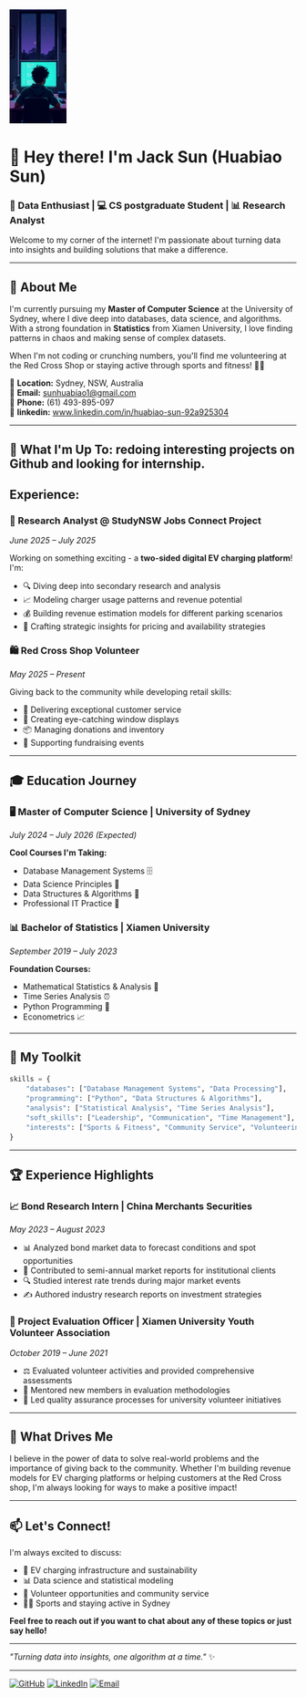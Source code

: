 <img src="web_pic1.jpg" width="100" height="200"/>

# 👋 Hey there! I'm Jack Sun (Huabiao Sun)

### 🚀 Data Enthusiast | 💻 CS postgraduate Student | 📊 Research Analyst

Welcome to my corner of the internet! I'm passionate about turning data into insights and building solutions that make a difference.

---

## 🌟 About Me

I'm currently pursuing my **Master of Computer Science** at the University of Sydney, where I dive deep into databases, data science, and algorithms. With a strong foundation in **Statistics** from Xiamen University, I love finding patterns in chaos and making sense of complex datasets.

When I'm not coding or crunching numbers, you'll find me volunteering at the Red Cross Shop or staying active through sports and fitness! 🏃‍♂️

📍 **Location:** Sydney, NSW, Australia  
📧 **Email:** sunhuabiao1@gmail.com  
📱 **Phone:** (61) 493-895-097 <br>
💼 **linkedin:** www.linkedin.com/in/huabiao-sun-92a925304

---

## 💼 What I'm Up To: redoing interesting projects on  Github and looking for internship.
## Experience:
### 🔋 Research Analyst @ StudyNSW Jobs Connect Project
*June 2025 – July 2025*

Working on something exciting - a **two-sided digital EV charging platform**! I'm:
- 🔍 Diving deep into secondary research and analysis
- 📈 Modeling charger usage patterns and revenue potential
- 💰 Building revenue estimation models for different parking scenarios
- 🎯 Crafting strategic insights for pricing and availability strategies

### 🛍️ Red Cross Shop Volunteer
*May 2025 – Present*

Giving back to the community while developing retail skills:
- 🛒 Delivering exceptional customer service
- 🎨 Creating eye-catching window displays
- 📦 Managing donations and inventory
- 🎉 Supporting fundraising events

---

## 🎓 Education Journey

### 🖥️ Master of Computer Science | University of Sydney
*July 2024 – July 2026 (Expected)*

**Cool Courses I'm Taking:**
- Database Management Systems 🗄️
- Data Science Principles 🧪
- Data Structures & Algorithms 🌳
- Professional IT Practice 💼

### 📊 Bachelor of Statistics | Xiamen University
*September 2019 – July 2023*

**Foundation Courses:**
- Mathematical Statistics & Analysis 📐
- Time Series Analysis ⏰
- Python Programming 🐍
- Econometrics 📈

---

## 🔧 My Toolkit

```python
skills = {
    "databases": ["Database Management Systems", "Data Processing"],
    "programming": ["Python", "Data Structures & Algorithms"],
    "analysis": ["Statistical Analysis", "Time Series Analysis"],
    "soft_skills": ["Leadership", "Communication", "Time Management"],
    "interests": ["Sports & Fitness", "Community Service", "Volunteering"]
}
```

---

## 🏆 Experience Highlights

### 📈 Bond Research Intern | China Merchants Securities
*May 2023 – August 2023*

- 📊 Analyzed bond market data to forecast conditions and spot opportunities
- 📝 Contributed to semi-annual market reports for institutional clients
- 🔍 Studied interest rate trends during major market events
- ✍️ Authored industry research reports on investment strategies

### 🎯 Project Evaluation Officer | Xiamen University Youth Volunteer Association
*October 2019 – June 2021*

- ⚖️ Evaluated volunteer activities and provided comprehensive assessments
- 👥 Mentored new members in evaluation methodologies
- 🏅 Led quality assurance processes for university volunteer initiatives

---

## 🌱 What Drives Me

I believe in the power of data to solve real-world problems and the importance of giving back to the community. Whether I'm building revenue models for EV charging platforms or helping customers at the Red Cross shop, I'm always looking for ways to make a positive impact!

---

## 📫 Let's Connect!

I'm always excited to discuss:
- 🔋 EV charging infrastructure and sustainability
- 📊 Data science and statistical modeling
- 🤝 Volunteer opportunities and community service
- 🏃‍♂️ Sports and staying active in Sydney

**Feel free to reach out if you want to chat about any of these topics or just say hello!**

---

*"Turning data into insights, one algorithm at a time."* ✨

---

[![GitHub](https://img.shields.io/badge/GitHub-Follow-black?style=for-the-badge&logo=github)](https://github.com/Jack-sun-learner)
[![LinkedIn](https://img.shields.io/badge/LinkedIn-Connect-blue?style=for-the-badge&logo=linkedin)](https://linkedin.com/in/huabiao-sun-92a925304)
[![Email](https://img.shields.io/badge/Email-Contact-red?style=for-the-badge&logo=gmail)](mailto:sunhuabiao1@gmail.com)
